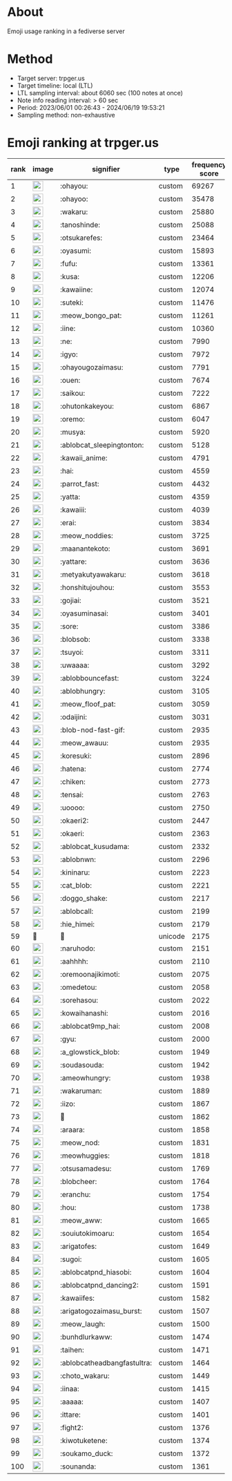 # About
Emoji usage ranking in a fediverse server

# Method
- Target server: trpger.us
- Target timeline: local (LTL)
- LTL sampling interval: about 6060 sec (100 notes at once)
- Note info reading interval: > 60 sec
- Period: 2023/06/01 00:26:43 - 2024/06/19 19:53:21 
- Sampling method: non-exhaustive

# Emoji ranking at trpger.us

|rank|image|signifier|type|frequency score|
|----|----|----|----|----|
|1|<img height="24" src="https://trpger.us/emoji/ohayou.webp">|:ohayou:|custom|69267|
|2|<img height="24" src="https://trpger.us/emoji/ohayoo.webp">|:ohayoo:|custom|35478|
|3|<img height="24" src="https://trpger.us/emoji/wakaru.webp">|:wakaru:|custom|25880|
|4|<img height="24" src="https://trpger.us/emoji/tanoshinde.webp">|:tanoshinde:|custom|25088|
|5|<img height="24" src="https://trpger.us/emoji/otsukarefes.webp">|:otsukarefes:|custom|23464|
|6|<img height="24" src="https://trpger.us/emoji/oyasumi.webp">|:oyasumi:|custom|15893|
|7|<img height="24" src="https://trpger.us/emoji/fufu.webp">|:fufu:|custom|13361|
|8|<img height="24" src="https://trpger.us/emoji/kusa.webp">|:kusa:|custom|12206|
|9|<img height="24" src="https://trpger.us/emoji/kawaiine.webp">|:kawaiine:|custom|12074|
|10|<img height="24" src="https://trpger.us/emoji/suteki.webp">|:suteki:|custom|11476|
|11|<img height="24" src="https://trpger.us/emoji/meow_bongo_pat.webp">|:meow_bongo_pat:|custom|11261|
|12|<img height="24" src="https://trpger.us/emoji/iine.webp">|:iine:|custom|10360|
|13|<img height="24" src="https://trpger.us/emoji/ne.webp">|:ne:|custom|7990|
|14|<img height="24" src="https://trpger.us/emoji/igyo.webp">|:igyo:|custom|7972|
|15|<img height="24" src="https://trpger.us/emoji/ohayougozaimasu.webp">|:ohayougozaimasu:|custom|7791|
|16|<img height="24" src="https://trpger.us/emoji/ouen.webp">|:ouen:|custom|7674|
|17|<img height="24" src="https://trpger.us/emoji/saikou.webp">|:saikou:|custom|7222|
|18|<img height="24" src="https://trpger.us/emoji/ohutonkakeyou.webp">|:ohutonkakeyou:|custom|6867|
|19|<img height="24" src="https://trpger.us/emoji/oremo.webp">|:oremo:|custom|6047|
|20|<img height="24" src="https://trpger.us/emoji/musya.webp">|:musya:|custom|5920|
|21|<img height="24" src="https://trpger.us/emoji/ablobcat_sleepingtonton.webp">|:ablobcat_sleepingtonton:|custom|5128|
|22|<img height="24" src="https://trpger.us/emoji/kawaii_anime.webp">|:kawaii_anime:|custom|4791|
|23|<img height="24" src="https://trpger.us/emoji/hai.webp">|:hai:|custom|4559|
|24|<img height="24" src="https://trpger.us/emoji/parrot_fast.webp">|:parrot_fast:|custom|4432|
|25|<img height="24" src="https://trpger.us/emoji/yatta.webp">|:yatta:|custom|4359|
|26|<img height="24" src="https://trpger.us/emoji/kawaiii.webp">|:kawaiii:|custom|4039|
|27|<img height="24" src="https://trpger.us/emoji/erai.webp">|:erai:|custom|3834|
|28|<img height="24" src="https://trpger.us/emoji/meow_noddies.webp">|:meow_noddies:|custom|3725|
|29|<img height="24" src="https://trpger.us/emoji/maanantekoto.webp">|:maanantekoto:|custom|3691|
|30|<img height="24" src="https://trpger.us/emoji/yattare.webp">|:yattare:|custom|3636|
|31|<img height="24" src="https://trpger.us/emoji/metyakutyawakaru.webp">|:metyakutyawakaru:|custom|3618|
|32|<img height="24" src="https://trpger.us/emoji/honshitujouhou.webp">|:honshitujouhou:|custom|3553|
|33|<img height="24" src="https://trpger.us/emoji/gojiai.webp">|:gojiai:|custom|3521|
|34|<img height="24" src="https://trpger.us/emoji/oyasuminasai.webp">|:oyasuminasai:|custom|3401|
|35|<img height="24" src="https://trpger.us/emoji/sore.webp">|:sore:|custom|3386|
|36|<img height="24" src="https://trpger.us/emoji/blobsob.webp">|:blobsob:|custom|3338|
|37|<img height="24" src="https://trpger.us/emoji/tsuyoi.webp">|:tsuyoi:|custom|3311|
|38|<img height="24" src="https://trpger.us/emoji/uwaaaa.webp">|:uwaaaa:|custom|3292|
|39|<img height="24" src="https://trpger.us/emoji/ablobbouncefast.webp">|:ablobbouncefast:|custom|3224|
|40|<img height="24" src="https://trpger.us/emoji/ablobhungry.webp">|:ablobhungry:|custom|3105|
|41|<img height="24" src="https://trpger.us/emoji/meow_floof_pat.webp">|:meow_floof_pat:|custom|3059|
|42|<img height="24" src="https://trpger.us/emoji/odaijini.webp">|:odaijini:|custom|3031|
|43|<img height="24" src="https://trpger.us/emoji/blob-nod-fast-gif.webp">|:blob-nod-fast-gif:|custom|2935|
|44|<img height="24" src="https://trpger.us/emoji/meow_awauu.webp">|:meow_awauu:|custom|2935|
|45|<img height="24" src="https://trpger.us/emoji/koresuki.webp">|:koresuki:|custom|2896|
|46|<img height="24" src="https://trpger.us/emoji/hatena.webp">|:hatena:|custom|2774|
|47|<img height="24" src="https://trpger.us/emoji/chiken.webp">|:chiken:|custom|2773|
|48|<img height="24" src="https://trpger.us/emoji/tensai.webp">|:tensai:|custom|2763|
|49|<img height="24" src="https://trpger.us/emoji/uoooo.webp">|:uoooo:|custom|2750|
|50|<img height="24" src="https://trpger.us/emoji/okaeri2.webp">|:okaeri2:|custom|2447|
|51|<img height="24" src="https://trpger.us/emoji/okaeri.webp">|:okaeri:|custom|2363|
|52|<img height="24" src="https://trpger.us/emoji/ablobcat_kusudama.webp">|:ablobcat_kusudama:|custom|2332|
|53|<img height="24" src="https://trpger.us/emoji/ablobnwn.webp">|:ablobnwn:|custom|2296|
|54|<img height="24" src="https://trpger.us/emoji/kininaru.webp">|:kininaru:|custom|2223|
|55|<img height="24" src="https://trpger.us/emoji/cat_blob.webp">|:cat_blob:|custom|2221|
|56|<img height="24" src="https://trpger.us/emoji/doggo_shake.webp">|:doggo_shake:|custom|2217|
|57|<img height="24" src="https://trpger.us/emoji/ablobcall.webp">|:ablobcall:|custom|2199|
|58|<img height="24" src="https://trpger.us/emoji/hie_himei.webp">|:hie_himei:|custom|2179|
|59|🍮|🍮|unicode|2175|
|60|<img height="24" src="https://trpger.us/emoji/naruhodo.webp">|:naruhodo:|custom|2151|
|61|<img height="24" src="https://trpger.us/emoji/aahhhh.webp">|:aahhhh:|custom|2110|
|62|<img height="24" src="https://trpger.us/emoji/oremoonajikimoti.webp">|:oremoonajikimoti:|custom|2075|
|63|<img height="24" src="https://trpger.us/emoji/omedetou.webp">|:omedetou:|custom|2058|
|64|<img height="24" src="https://trpger.us/emoji/sorehasou.webp">|:sorehasou:|custom|2022|
|65|<img height="24" src="https://trpger.us/emoji/kowaihanashi.webp">|:kowaihanashi:|custom|2016|
|66|<img height="24" src="https://trpger.us/emoji/ablobcat9mp_hai.webp">|:ablobcat9mp_hai:|custom|2008|
|67|<img height="24" src="https://trpger.us/emoji/gyu.webp">|:gyu:|custom|2000|
|68|<img height="24" src="https://trpger.us/emoji/a_glowstick_blob.webp">|:a_glowstick_blob:|custom|1949|
|69|<img height="24" src="https://trpger.us/emoji/soudasouda.webp">|:soudasouda:|custom|1942|
|70|<img height="24" src="https://trpger.us/emoji/ameowhungry.webp">|:ameowhungry:|custom|1938|
|71|<img height="24" src="https://trpger.us/emoji/wakaruman.webp">|:wakaruman:|custom|1889|
|72|<img height="24" src="https://trpger.us/emoji/iizo.webp">|:iizo:|custom|1867|
|73|<img height="24" src="https://trpger.us/emoji/birthday.webp">|:birthday:|custom|1862|
|74|<img height="24" src="https://trpger.us/emoji/araara.webp">|:araara:|custom|1858|
|75|<img height="24" src="https://trpger.us/emoji/meow_nod.webp">|:meow_nod:|custom|1831|
|76|<img height="24" src="https://trpger.us/emoji/meowhuggies.webp">|:meowhuggies:|custom|1818|
|77|<img height="24" src="https://trpger.us/emoji/otsusamadesu.webp">|:otsusamadesu:|custom|1769|
|78|<img height="24" src="https://trpger.us/emoji/blobcheer.webp">|:blobcheer:|custom|1764|
|79|<img height="24" src="https://trpger.us/emoji/eranchu.webp">|:eranchu:|custom|1754|
|80|<img height="24" src="https://trpger.us/emoji/hou.webp">|:hou:|custom|1738|
|81|<img height="24" src="https://trpger.us/emoji/meow_aww.webp">|:meow_aww:|custom|1665|
|82|<img height="24" src="https://trpger.us/emoji/souiutokimoaru.webp">|:souiutokimoaru:|custom|1654|
|83|<img height="24" src="https://trpger.us/emoji/arigatofes.webp">|:arigatofes:|custom|1649|
|84|<img height="24" src="https://trpger.us/emoji/sugoi.webp">|:sugoi:|custom|1605|
|85|<img height="24" src="https://trpger.us/emoji/ablobcatpnd_hiasobi.webp">|:ablobcatpnd_hiasobi:|custom|1604|
|86|<img height="24" src="https://trpger.us/emoji/ablobcatpnd_dancing2.webp">|:ablobcatpnd_dancing2:|custom|1591|
|87|<img height="24" src="https://trpger.us/emoji/kawaiifes.webp">|:kawaiifes:|custom|1582|
|88|<img height="24" src="https://trpger.us/emoji/arigatogozaimasu_burst.webp">|:arigatogozaimasu_burst:|custom|1507|
|89|<img height="24" src="https://trpger.us/emoji/meow_laugh.webp">|:meow_laugh:|custom|1500|
|90|<img height="24" src="https://trpger.us/emoji/bunhdlurkaww.webp">|:bunhdlurkaww:|custom|1474|
|91|<img height="24" src="https://trpger.us/emoji/taihen.webp">|:taihen:|custom|1471|
|92|<img height="24" src="https://trpger.us/emoji/ablobcatheadbangfastultra.webp">|:ablobcatheadbangfastultra:|custom|1464|
|93|<img height="24" src="https://trpger.us/emoji/choto_wakaru.webp">|:choto_wakaru:|custom|1449|
|94|<img height="24" src="https://trpger.us/emoji/iinaa.webp">|:iinaa:|custom|1415|
|95|<img height="24" src="https://trpger.us/emoji/aaaaa.webp">|:aaaaa:|custom|1407|
|96|<img height="24" src="https://trpger.us/emoji/ittare.webp">|:ittare:|custom|1401|
|97|<img height="24" src="https://trpger.us/emoji/fight2.webp">|:fight2:|custom|1376|
|98|<img height="24" src="https://trpger.us/emoji/kiwotuketene.webp">|:kiwotuketene:|custom|1374|
|99|<img height="24" src="https://trpger.us/emoji/soukamo_duck.webp">|:soukamo_duck:|custom|1372|
|100|<img height="24" src="https://trpger.us/emoji/sounanda.webp">|:sounanda:|custom|1361|
